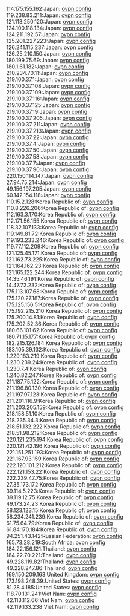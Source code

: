 114.175.155.162:Japan: [ovpn config](vpn/114_175_155_162.ovpn)  
119.238.83.211:Japan: [ovpn config](vpn/119_238_83_211.ovpn)  
121.113.250.120:Japan: [ovpn config](vpn/121_113_250_120.ovpn)  
124.100.118.134:Japan: [ovpn config](vpn/124_100_118_134.ovpn)  
124.211.192.57:Japan: [ovpn config](vpn/124_211_192_57.ovpn)  
125.201.227.223:Japan: [ovpn config](vpn/125_201_227_223.ovpn)  
126.241.115.237:Japan: [ovpn config](vpn/126_241_115_237.ovpn)  
126.25.210.150:Japan: [ovpn config](vpn/126_25_210_150.ovpn)  
180.199.75.69:Japan: [ovpn config](vpn/180_199_75_69.ovpn)  
180.1.61.182:Japan: [ovpn config](vpn/180_1_61_182.ovpn)  
210.234.70.11:Japan: [ovpn config](vpn/210_234_70_11.ovpn)  
219.100.37.1:Japan: [ovpn config](vpn/219_100_37_1.ovpn)  
219.100.37.108:Japan: [ovpn config](vpn/219_100_37_108.ovpn)  
219.100.37.109:Japan: [ovpn config](vpn/219_100_37_109.ovpn)  
219.100.37.116:Japan: [ovpn config](vpn/219_100_37_116.ovpn)  
219.100.37.125:Japan: [ovpn config](vpn/219_100_37_125.ovpn)  
219.100.37.19:Japan: [ovpn config](vpn/219_100_37_19.ovpn)  
219.100.37.205:Japan: [ovpn config](vpn/219_100_37_205.ovpn)  
219.100.37.211:Japan: [ovpn config](vpn/219_100_37_211.ovpn)  
219.100.37.213:Japan: [ovpn config](vpn/219_100_37_213.ovpn)  
219.100.37.22:Japan: [ovpn config](vpn/219_100_37_22.ovpn)  
219.100.37.4:Japan: [ovpn config](vpn/219_100_37_4.ovpn)  
219.100.37.50:Japan: [ovpn config](vpn/219_100_37_50.ovpn)  
219.100.37.58:Japan: [ovpn config](vpn/219_100_37_58.ovpn)  
219.100.37.7:Japan: [ovpn config](vpn/219_100_37_7.ovpn)  
219.100.37.90:Japan: [ovpn config](vpn/219_100_37_90.ovpn)  
220.150.114.147:Japan: [ovpn config](vpn/220_150_114_147.ovpn)  
27.94.75.214:Japan: [ovpn config](vpn/27_94_75_214.ovpn)  
49.156.197.205:Japan: [ovpn config](vpn/49_156_197_205.ovpn)  
60.142.154.118:Japan: [ovpn config](vpn/60_142_154_118.ovpn)  
110.15.2.128:Korea Republic of: [ovpn config](vpn/110_15_2_128.ovpn)  
110.8.226.206:Korea Republic of: [ovpn config](vpn/110_8_226_206.ovpn)  
112.163.3.170:Korea Republic of: [ovpn config](vpn/112_163_3_170.ovpn)  
112.171.56.155:Korea Republic of: [ovpn config](vpn/112_171_56_155.ovpn)  
118.32.107.133:Korea Republic of: [ovpn config](vpn/118_32_107_133.ovpn)  
119.149.81.72:Korea Republic of: [ovpn config](vpn/119_149_81_72.ovpn)  
119.193.233.246:Korea Republic of: [ovpn config](vpn/119_193_233_246.ovpn)  
119.77.112.209:Korea Republic of: [ovpn config](vpn/119_77_112_209.ovpn)  
121.125.45.171:Korea Republic of: [ovpn config](vpn/121_125_45_171.ovpn)  
121.162.73.225:Korea Republic of: [ovpn config](vpn/121_162_73_225.ovpn)  
121.164.162.23:Korea Republic of: [ovpn config](vpn/121_164_162_23.ovpn)  
121.165.122.244:Korea Republic of: [ovpn config](vpn/121_165_122_244.ovpn)  
14.35.46.191:Korea Republic of: [ovpn config](vpn/14_35_46_191.ovpn)  
14.47.72.232:Korea Republic of: [ovpn config](vpn/14_47_72_232.ovpn)  
175.113.107.68:Korea Republic of: [ovpn config](vpn/175_113_107_68.ovpn)  
175.120.27.187:Korea Republic of: [ovpn config](vpn/175_120_27_187.ovpn)  
175.125.156.5:Korea Republic of: [ovpn config](vpn/175_125_156_5.ovpn)  
175.192.215.210:Korea Republic of: [ovpn config](vpn/175_192_215_210.ovpn)  
175.200.14.81:Korea Republic of: [ovpn config](vpn/175_200_14_81.ovpn)  
175.202.52.36:Korea Republic of: [ovpn config](vpn/175_202_52_36.ovpn)  
180.66.101.62:Korea Republic of: [ovpn config](vpn/180_66_101_62.ovpn)  
180.71.15.177:Korea Republic of: [ovpn config](vpn/180_71_15_177.ovpn)  
182.215.126.184:Korea Republic of: [ovpn config](vpn/182_215_126_184.ovpn)  
183.105.39.132:Korea Republic of: [ovpn config](vpn/183_105_39_132.ovpn)  
1.229.183.219:Korea Republic of: [ovpn config](vpn/1_229_183_219.ovpn)  
1.230.239.24:Korea Republic of: [ovpn config](vpn/1_230_239_24.ovpn)  
1.230.7.4:Korea Republic of: [ovpn config](vpn/1_230_7_4.ovpn)  
1.240.82.247:Korea Republic of: [ovpn config](vpn/1_240_82_247.ovpn)  
211.187.75.122:Korea Republic of: [ovpn config](vpn/211_187_75_122.ovpn)  
211.196.80.130:Korea Republic of: [ovpn config](vpn/211_196_80_130.ovpn)  
211.197.97.123:Korea Republic of: [ovpn config](vpn/211_197_97_123.ovpn)  
211.201.116.9:Korea Republic of: [ovpn config](vpn/211_201_116_9.ovpn)  
211.203.205.159:Korea Republic of: [ovpn config](vpn/211_203_205_159.ovpn)  
218.158.51.10:Korea Republic of: [ovpn config](vpn/218_158_51_10.ovpn)  
218.235.34.3:Korea Republic of: [ovpn config](vpn/218_235_34_3.ovpn)  
218.51.132.222:Korea Republic of: [ovpn config](vpn/218_51_132_222.ovpn)  
218.51.98.212:Korea Republic of: [ovpn config](vpn/218_51_98_212.ovpn)  
220.121.235.194:Korea Republic of: [ovpn config](vpn/220_121_235_194.ovpn)  
220.121.42.196:Korea Republic of: [ovpn config](vpn/220_121_42_196.ovpn)  
221.151.251.193:Korea Republic of: [ovpn config](vpn/221_151_251_193.ovpn)  
221.167.93.159:Korea Republic of: [ovpn config](vpn/221_167_93_159.ovpn)  
222.120.101.212:Korea Republic of: [ovpn config](vpn/222_120_101_212.ovpn)  
222.121.153.22:Korea Republic of: [ovpn config](vpn/222_121_153_22.ovpn)  
222.239.47.75:Korea Republic of: [ovpn config](vpn/222_239_47_75.ovpn)  
27.35.173.172:Korea Republic of: [ovpn config](vpn/27_35_173_172.ovpn)  
39.114.5.223:Korea Republic of: [ovpn config](vpn/39_114_5_223.ovpn)  
39.119.12.75:Korea Republic of: [ovpn config](vpn/39_119_12_75.ovpn)  
49.173.24.23:Korea Republic of: [ovpn config](vpn/49_173_24_23.ovpn)  
58.123.123.15:Korea Republic of: [ovpn config](vpn/58_123_123_15.ovpn)  
58.234.241.239:Korea Republic of: [ovpn config](vpn/58_234_241_239.ovpn)  
61.75.64.79:Korea Republic of: [ovpn config](vpn/61_75_64_79.ovpn)  
61.84.170.184:Korea Republic of: [ovpn config](vpn/61_84_170_184.ovpn)  
94.251.43.142:Russian Federation: [ovpn config](vpn/94_251_43_142.ovpn)  
165.73.28.219:South Africa: [ovpn config](vpn/165_73_28_219.ovpn)  
184.22.156.121:Thailand: [ovpn config](vpn/184_22_156_121.ovpn)  
184.22.70.221:Thailand: [ovpn config](vpn/184_22_70_221.ovpn)  
49.228.119.82:Thailand: [ovpn config](vpn/49_228_119_82.ovpn)  
49.228.247.86:Thailand: [ovpn config](vpn/49_228_247_86.ovpn)  
169.150.209.163:United Kingdom: [ovpn config](vpn/169_150_209_163.ovpn)  
173.198.248.39:United States: [ovpn config](vpn/173_198_248_39.ovpn)  
81.28.4.185:United States: [ovpn config](vpn/81_28_4_185.ovpn)  
118.70.131.241:Viet Nam: [ovpn config](vpn/118_70_131_241.ovpn)  
42.113.112.66:Viet Nam: [ovpn config](vpn/42_113_112_66.ovpn)  
42.119.133.238:Viet Nam: [ovpn config](vpn/42_119_133_238.ovpn)  
